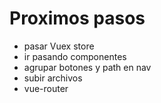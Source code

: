 # Proximos pasos

- pasar Vuex store
- ir pasando componentes
- agrupar botones y path en nav
- subir archivos
- vue-router

